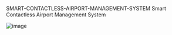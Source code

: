 SMART-CONTACTLESS-AIRPORT-MANAGEMENT-SYSTEM
Smart Contactless Airport Management System

![image](https://user-images.githubusercontent.com/60442046/164055326-72ed0293-805b-4bd0-8cd6-4e9c653eda4b.png)
